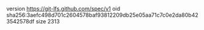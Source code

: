 version https://git-lfs.github.com/spec/v1
oid sha256:3aefc498d701c2604578baf93812209db25e05aa71c7c0e2da80b423542578df
size 2313
